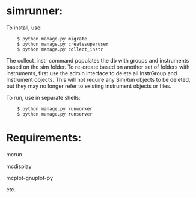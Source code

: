 # simrunner:

To install,  use: 

        $ python manage.py migrate
        $ python manage.py createsuperuser
        $ python manage.py collect_instr

The collect_instr command populates the db with groups and instruments based on the sim folder. To re-create based on another set of folders with instruments, first use the admin interface to delete all InstrGroup and Instrument objects. This will not require any SimRun objects to be deleted, but they may no longer refer to existing instrument objects or files.

To run, use in separate shells:

        $ python manage.py runworker
        $ python manage.py runserver

# Requirements: 

mcrun

mcdisplay

mcplot-gnuplot-py

etc.
